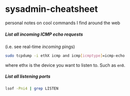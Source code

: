 # sysadmin-cheatsheet
personal notes on cool commands I find around the web


##### List all incoming ICMP echo requests
(i.e. see real-time _incoming_ pings)

```bash
sudo tcpdump -i ethX icmp and icmp[icmptype]=icmp-echo
```
where ethx is the device you want to listen to. Such as `en0`.

##### List all listening ports
```bash
lsof -Pni4 | grep LISTEN
```
